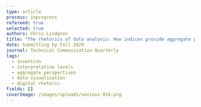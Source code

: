 ```yaml
---
type: article
process: inprogress
refereed: true
selected: true
authors: Chris Lindgren
title: "The rhetorics of data analysis: How indices provide aggregate perspectives"
date: Submitting by Fall 2020
journal: Technical Communication Quarterly
tags:
  - invention
  - interpretative levels
  - aggregate perspectives
  - data visualization
  - digital rhetoric
fields: []
coverImage: /images/uploads/noxious-024.png
---
```

